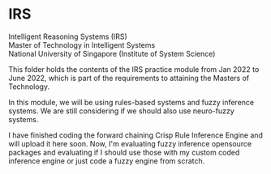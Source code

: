 # IRS
Intelligent Reasoning Systems (IRS) <br>
Master of Technology in Intelligent Systems<br>
National University of Singapore (Institute of System Science)<br>

This folder holds the contents of the IRS practice module from Jan 2022 to June 2022, which is part of the requirements to attaining the Masters of Technology.

In this module, we will be using rules-based systems and fuzzy inference systems. 
We are still considering if we should also use neuro-fuzzy systems.

I have finished coding the forward chaining Crisp Rule Inference Engine and will upload it here soon. Now, I'm evaluating fuzzy inference opensource packages and evaluating if I should use those with my custom coded inference engine or just code a fuzzy engine from scratch.
